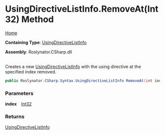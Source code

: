 # UsingDirectiveListInfo\.RemoveAt\(Int32\) Method

[Home](../../../../../README.md)

**Containing Type**: [UsingDirectiveListInfo](../README.md)

**Assembly**: Roslynator\.CSharp\.dll

\
Creates a new [UsingDirectiveListInfo](../README.md) with the using directive at the specified index removed\.

```csharp
public Roslynator.CSharp.Syntax.UsingDirectiveListInfo RemoveAt(int index)
```

### Parameters

**index** &ensp; [Int32](https://docs.microsoft.com/en-us/dotnet/api/system.int32)

### Returns

[UsingDirectiveListInfo](../README.md)

